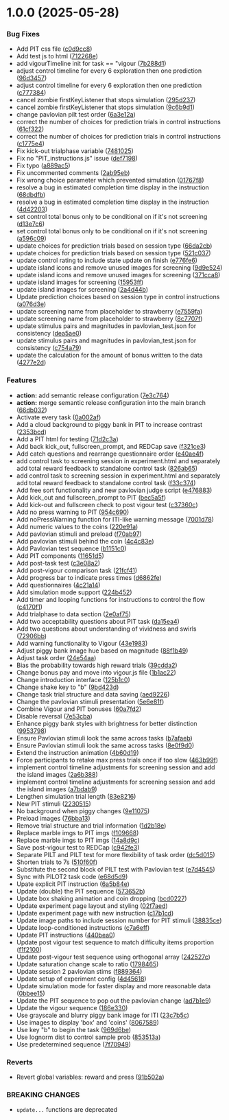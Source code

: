 # 1.0.0 (2025-05-28)


### Bug Fixes

* Add PIT css file ([c0d9cc8](https://github.com/huyslab/relmed_trial1/commit/c0d9cc8892ea39694a25d12ff43b27a2fbe9b034))
* Add test js to html ([712268e](https://github.com/huyslab/relmed_trial1/commit/712268ea631cd04c7dcab7472dea2ad6e3b50b5a))
* add vigourTimeline init for task == "vigour ([7b288d1](https://github.com/huyslab/relmed_trial1/commit/7b288d1663128f528a6461b5b2d7c92b179d7b2e))
* adjust control timeline for every 6 exploration then one prediction ([96d3457](https://github.com/huyslab/relmed_trial1/commit/96d345712aa1997fe32abbfa7827358714ec7680))
* adjust control timeline for every 6 exploration then one prediction ([c777384](https://github.com/huyslab/relmed_trial1/commit/c77738458a40fdc7bb824cee2b3ddca2e8854c09))
* cancel zombie firstKeyListener that stops simulation ([295d237](https://github.com/huyslab/relmed_trial1/commit/295d237838ba43add20f75067ce0ab3e2b8d1fb9))
* cancel zombie firstKeyListener that stops simulation ([9c6b9d1](https://github.com/huyslab/relmed_trial1/commit/9c6b9d12d0373a0828b171fac183cb8d77f17c52))
* change pavlovian pilt test order ([6a3e12a](https://github.com/huyslab/relmed_trial1/commit/6a3e12a2240f5ee3022fd2eea5098ab03f50edee))
* correct the number of choices for prediction trials in control instructions ([61cf322](https://github.com/huyslab/relmed_trial1/commit/61cf322168b0001566f1ee2752b33283bb0f0df5))
* correct the number of choices for prediction trials in control instructions ([c1775e4](https://github.com/huyslab/relmed_trial1/commit/c1775e411d5e6088fc9d7319a9478f243d3e2f1e))
* Fix kick-out trialphase variable ([7481025](https://github.com/huyslab/relmed_trial1/commit/74810259871bf3a1a9e446a693832c2dbd90a22a))
* Fix no "PIT_instructions.js" issue ([def7198](https://github.com/huyslab/relmed_trial1/commit/def7198440f7efde6f0636773d1d76fa2c1e2301))
* Fix typo ([a889ac5](https://github.com/huyslab/relmed_trial1/commit/a889ac5df1b5ee6ab1d133b29b1eb97c13743b0b))
* Fix uncommented comments ([2ab95eb](https://github.com/huyslab/relmed_trial1/commit/2ab95ebe041fc577db5e44e9e46186ced05a19e0))
* Fix wrong choice parameter which prevented simulation ([01767f8](https://github.com/huyslab/relmed_trial1/commit/01767f8fda3b08dfd2bdc2dfbcbbd255c3e026ad))
* resolve a bug in estimated completion time display in the instruction ([68dbdfb](https://github.com/huyslab/relmed_trial1/commit/68dbdfbb237432cf5b2bbe9e3e4185af7eadcb2c))
* resolve a bug in estimated completion time display in the instruction ([4d42203](https://github.com/huyslab/relmed_trial1/commit/4d42203e26500c16961b2bc84db69317817d89d9))
* set control total bonus only to be conditional on if it's not screening ([d13e7c6](https://github.com/huyslab/relmed_trial1/commit/d13e7c625ea61ba98033110fb23a2eeb31de082f))
* set control total bonus only to be conditional on if it's not screening ([a596c09](https://github.com/huyslab/relmed_trial1/commit/a596c096388c9d09f0e75bfebb51c6cf48246e6f))
* update choices for prediction trials based on session type ([66da2cb](https://github.com/huyslab/relmed_trial1/commit/66da2cbe606fb34e860037e2b020f433475d3718))
* update choices for prediction trials based on session type ([521c037](https://github.com/huyslab/relmed_trial1/commit/521c037edb6f35144eed528f494aea6b5d26c02c))
* update control rating to include state update on finish ([e776fe6](https://github.com/huyslab/relmed_trial1/commit/e776fe6e9ff4d038d2fdf80af9909cac2b96b1c4))
* update island icons and remove unused images for screening ([9d9e524](https://github.com/huyslab/relmed_trial1/commit/9d9e5247333aaa5a4a1e63779d25d34a66e4ade1))
* update island icons and remove unused images for screening ([371cca8](https://github.com/huyslab/relmed_trial1/commit/371cca83e2e55fd2c86e6e82f83d837030c8b924))
* update island images for screening ([15953ff](https://github.com/huyslab/relmed_trial1/commit/15953ffc21a345edc5b7734d410030bd5201afca))
* update island images for screening ([2a4d44b](https://github.com/huyslab/relmed_trial1/commit/2a4d44b484a59999a8e8863e036cf0a0fbd97d3f))
* Update prediction choices based on session type in control instructions ([a076d3e](https://github.com/huyslab/relmed_trial1/commit/a076d3e5c0ea3fefcbbeed5c176cd75a71559d43))
* update screening name from placeholder to strawberry ([e7559fa](https://github.com/huyslab/relmed_trial1/commit/e7559fab022eabd3c4e9308469b3546928df4d57))
* update screening name from placeholder to strawberry ([8c7707f](https://github.com/huyslab/relmed_trial1/commit/8c7707f3f1eeb03afc78e29c8498145807b1c94c))
* update stimulus pairs and magnitudes in pavlovian_test.json for consistency ([dea5ae0](https://github.com/huyslab/relmed_trial1/commit/dea5ae0f9a140ac8de3390517866c2eb85b3b50b))
* update stimulus pairs and magnitudes in pavlovian_test.json for consistency ([c754a79](https://github.com/huyslab/relmed_trial1/commit/c754a794f3b20bcf5502c489b78f4d9d613a14cd))
* update the calculation for the amount of bonus written to the data ([4277e2d](https://github.com/huyslab/relmed_trial1/commit/4277e2dc6c39ba8e0eefe04779e71e432e8826e4))


### Features

* **action:** add semantic release configuration ([7e3c764](https://github.com/huyslab/relmed_trial1/commit/7e3c764f61bdb176e47e0414515ec1d17221ed42))
* **action:** merge semantic release configuration into the main branch ([66db032](https://github.com/huyslab/relmed_trial1/commit/66db0320fcc6fd2ac065ea49e53b2e8e855dc9e1))
* Activate every task ([0a002af](https://github.com/huyslab/relmed_trial1/commit/0a002afb5e81bd67625648e39284e1b6b844db66))
* Add a cloud background to piggy bank in PIT to increase contrast ([2353bcd](https://github.com/huyslab/relmed_trial1/commit/2353bcdf80336781f1ba2f35d2c576044fac6bdb))
* Add a PIT html for testing ([71d2c3a](https://github.com/huyslab/relmed_trial1/commit/71d2c3afa7b032818d35c2b2a0563b0246dfe4c0))
* Add back kick_out, fullscreen_prompt, and REDCap save ([f321ce3](https://github.com/huyslab/relmed_trial1/commit/f321ce355e590bc6978878e374d8890eb86da0c5))
* Add catch questions and rearrange questionnaire order ([e40ae4f](https://github.com/huyslab/relmed_trial1/commit/e40ae4fc8f807d50ef02c06b9687e2ac6dc9c77d))
* add control task to screening session in experiment.html and separately add total reward feedback to standalone control task ([826ab65](https://github.com/huyslab/relmed_trial1/commit/826ab6511beec30d280545ea7b7b5be052fced42))
* add control task to screening session in experiment.html and separately add total reward feedback to standalone control task ([f33c374](https://github.com/huyslab/relmed_trial1/commit/f33c3741694bf6555f19d1ad23f25455e2f8d1af))
* Add free sort functionality and new pavlovian judge script ([e476883](https://github.com/huyslab/relmed_trial1/commit/e47688383058bbe058c516956372f1909c849f42))
* Add kick_out and fullscreen_prompt to PIT ([bec5a5f](https://github.com/huyslab/relmed_trial1/commit/bec5a5f335acb0b9da73592eaf466b427afdddfd))
* Add kick-out and fullscreen check to post vigour test ([c37360c](https://github.com/huyslab/relmed_trial1/commit/c37360c26799de0a0214c038d7848eaa13ece5f7))
* Add no press warning to PIT ([954c690](https://github.com/huyslab/relmed_trial1/commit/954c69039956508ec5f01394c9e73bf44a734b7e))
* Add noPressWarning function for ITI-like warning message ([7001d78](https://github.com/huyslab/relmed_trial1/commit/7001d78d62edf55686cc059cc543073a4b8dbf83))
* Add numeric values to the coins ([220e91a](https://github.com/huyslab/relmed_trial1/commit/220e91ad33eb327b09ad4c1239fc2dd6911f325b))
* Add pavlovian stimuli and preload ([f70ab97](https://github.com/huyslab/relmed_trial1/commit/f70ab9713ea2e358a296d18f271f46daf2ad0ced))
* Add pavlovian stimuli behind the coin ([4c4c83e](https://github.com/huyslab/relmed_trial1/commit/4c4c83e85630959236e6220a957e9420c2b01cb5))
* Add Pavlovian test sequence ([b1151c0](https://github.com/huyslab/relmed_trial1/commit/b1151c0c445800cd8747e53481f1717abd1b162b))
* Add PIT components ([11651d5](https://github.com/huyslab/relmed_trial1/commit/11651d5126828ff2d2b568c4de7b3a76cb3c12c1))
* Add post-task test ([c3e08a2](https://github.com/huyslab/relmed_trial1/commit/c3e08a20b972d9918ece8ddd7c72d86fb381fd36))
* Add post-vigour comparison task ([21fcf41](https://github.com/huyslab/relmed_trial1/commit/21fcf417af3f4cd35f473a0341833442875ffec6))
* Add progress bar to indicate press times ([d6862fe](https://github.com/huyslab/relmed_trial1/commit/d6862feeff687893f074ec7172bb83bcf67ec460))
* Add questionnaires ([4c21a14](https://github.com/huyslab/relmed_trial1/commit/4c21a14deeafb46d918e38c2451a275c3b6183bc))
* Add simulation mode support ([224b452](https://github.com/huyslab/relmed_trial1/commit/224b45273c0308b0310254954826a27834264c64))
* Add timer and looping functions for instructions to control the flow ([c4170f1](https://github.com/huyslab/relmed_trial1/commit/c4170f1973d9b7b433e9c968f2bdec7e22ba9107))
* Add trialphase to data section ([2e0af75](https://github.com/huyslab/relmed_trial1/commit/2e0af75dddce98cef364827853101047f74e58ae))
* Add two acceptability questions about PIT task ([da15ea4](https://github.com/huyslab/relmed_trial1/commit/da15ea48c515ca5d9d4b13ebafd6daee83b69352))
* Add two questions about understanding of vividness and swirls ([72906bb](https://github.com/huyslab/relmed_trial1/commit/72906bba14343321d28bd6203f388394b6ad63aa))
* Add warning functionality to Vigour ([43e1983](https://github.com/huyslab/relmed_trial1/commit/43e19833757a20710dd4198c39e370d31377dc22))
* Adjust piggy bank image hue based on magnitude ([88f1b49](https://github.com/huyslab/relmed_trial1/commit/88f1b4927d6a4c04947228c11aa0fd016cc39861))
* Adjust task order ([24e54aa](https://github.com/huyslab/relmed_trial1/commit/24e54aa823c0924d56e28699373a7d4f35205e67))
* Bias the probability towards high reward trials ([39cdda2](https://github.com/huyslab/relmed_trial1/commit/39cdda2b643513592805ded2e37ac04c644bc326))
* Change bonus pay and move into vigour.js file ([1b1ac22](https://github.com/huyslab/relmed_trial1/commit/1b1ac22059919baec47dbe63f541464382b25c27))
* Change introduction interface ([125b1c0](https://github.com/huyslab/relmed_trial1/commit/125b1c051ae5ddb2a182821e517720d6eeff4178))
* Change shake key to "b" ([9bd423d](https://github.com/huyslab/relmed_trial1/commit/9bd423dcfc782c29d3f7d423fcc3aa0e021b40d2))
* Change task trial structure and data saving ([aed9226](https://github.com/huyslab/relmed_trial1/commit/aed92261cb33d576c43a272fe86b67e6b51edb44))
* Change the pavlovian stimuli presentation ([5e6e81f](https://github.com/huyslab/relmed_trial1/commit/5e6e81fac674d074f1d1ec87486c109b587b9af8))
* Combine Vigour and PIT bonuses ([60a7fd2](https://github.com/huyslab/relmed_trial1/commit/60a7fd273fa244fac93de6aa0ab9d081b444c307))
* Disable reversal ([7e53cba](https://github.com/huyslab/relmed_trial1/commit/7e53cba853946dbae490082efd8d3f1ddaa2b658))
* Enhance piggy bank styles with brightness for better distinction ([9953798](https://github.com/huyslab/relmed_trial1/commit/9953798b732909e7aca5a3bb1ad5ba97e7cf5f0c))
* Ensure Pavlovian stimuli look the same across tasks ([b7afaeb](https://github.com/huyslab/relmed_trial1/commit/b7afaeb970745ff2f723c76fc0870b7b8a67a25b))
* Ensure Pavlovian stimuli look the same across tasks ([8e0f9d0](https://github.com/huyslab/relmed_trial1/commit/8e0f9d0ecc23922f7c5f4a09f34ff5b59a7b6b5f))
* Extend the instruction animation ([4b60d19](https://github.com/huyslab/relmed_trial1/commit/4b60d1985330e9ec5f6e71313a2c20ddd4c7af83))
* Force participants to retake max press trials once if too slow ([463b99f](https://github.com/huyslab/relmed_trial1/commit/463b99f74da80c30d7293478349eeea01fe9c0be))
* implement control timeline adjustments for screening session and add the island images ([2a6b388](https://github.com/huyslab/relmed_trial1/commit/2a6b388789ba07b3e7c672f7ae6452f289521075))
* implement control timeline adjustments for screening session and add the island images ([a7bdab9](https://github.com/huyslab/relmed_trial1/commit/a7bdab93f9288104b61420544c8462d5265c5ba1))
* Lengthen simulation trial length ([83e8216](https://github.com/huyslab/relmed_trial1/commit/83e8216f6e1495217e1adb2a511733ffd45bbea3))
* New PIT stimuli ([2230515](https://github.com/huyslab/relmed_trial1/commit/2230515462e21fec3029f9864b35ce450d0b2eae))
* No background when piggy changes ([9e11075](https://github.com/huyslab/relmed_trial1/commit/9e1107534b8fcce566b249a3829e4f5956808890))
* Preload images ([76bba13](https://github.com/huyslab/relmed_trial1/commit/76bba13ed0de60aa507e9ec4a1a25dd1f3ec0dde))
* Remove trial structure and trial information ([1d2b18e](https://github.com/huyslab/relmed_trial1/commit/1d2b18e56e48a8ee6d3d0f32bc56412b3ee1ce7b))
* Replace marble imgs to PIT imgs ([f109668](https://github.com/huyslab/relmed_trial1/commit/f109668dc3534ed101650c0d3cc3fab98ae08d8c))
* Replace marble imgs to PIT imgs ([14a8d9c](https://github.com/huyslab/relmed_trial1/commit/14a8d9ca30b0a6b6d94c114651864993f16c6617))
* Save post-vigour test to REDCap ([c942fe3](https://github.com/huyslab/relmed_trial1/commit/c942fe3a13cd4306d67b65d401a82110f6b793f1))
* Separate PILT and PILT test for more flexibility of task order ([dc5d015](https://github.com/huyslab/relmed_trial1/commit/dc5d015e86e11e5f4696bb5b3829a51c64d6d502))
* Shorten trials to 7s ([510f60f](https://github.com/huyslab/relmed_trial1/commit/510f60f9002393739c9843bb6ae0c6efe6ae5aec))
* Substitute the second block of PILT test with Pavlovian test ([e7d4545](https://github.com/huyslab/relmed_trial1/commit/e7d4545ed4e50595a590d55e5d40c1cbbd20a855))
* Sync with PILOT2 task code ([e68d5d9](https://github.com/huyslab/relmed_trial1/commit/e68d5d9441cf384804ab46057a5369a587571487))
* Upate explicit PIT instruction ([6a5b84e](https://github.com/huyslab/relmed_trial1/commit/6a5b84e4439be4e45c65cce8cf71f38ded472b9d))
* Update (double) the PIT sequence ([573652b](https://github.com/huyslab/relmed_trial1/commit/573652b06238db1c3effba8d230fc25fa6d6f29b))
* Update box shaking animation and coin dropping ([bcd0227](https://github.com/huyslab/relmed_trial1/commit/bcd02273aa54f97e1a91863c6ca0f00479633c21))
* Update experiment page layout and styling ([02f7aed](https://github.com/huyslab/relmed_trial1/commit/02f7aed4125787b2a2a3ea7034997b4a9c8de8f1))
* Update experiment page with new instruction ([c17b1cd](https://github.com/huyslab/relmed_trial1/commit/c17b1cdab27b65a7e4aff0bb59aca39c6dae71a2))
* Update image paths to include session number for PIT stimuli ([38835ce](https://github.com/huyslab/relmed_trial1/commit/38835ce212de19d45c6ca223c84a852ba92611fc))
* Update loop-conditioned instructions ([c7a6eff](https://github.com/huyslab/relmed_trial1/commit/c7a6eff34e588f91b0a2cde3adf3d174cd892c39))
* Update PIT instructions ([440bea0](https://github.com/huyslab/relmed_trial1/commit/440bea0823cdc51240dcbe823d9119e029db7a7a))
* Update post vigour test sequence to match difficulty items proportion ([f1f2100](https://github.com/huyslab/relmed_trial1/commit/f1f210027f1062592353277a691c2771153fefd9))
* Update post-vigour test sequence using orthogonal array ([242527c](https://github.com/huyslab/relmed_trial1/commit/242527cf54fa23d7c1d19257caa57a829957a829))
* Update saturation change scale to ratio ([1798465](https://github.com/huyslab/relmed_trial1/commit/1798465f88fa4c99aec0a56260807883bc343b0f))
* Update session 2 pavlovian stims ([f889364](https://github.com/huyslab/relmed_trial1/commit/f8893640d4e3450848e0da19a9a9b894359f8f02))
* Update setup of experiment config ([4d45618](https://github.com/huyslab/relmed_trial1/commit/4d45618c94cf13c506e5facf3a5c7cce76e895a7))
* Update simulation mode for faster display and more reasonable data ([0bbee15](https://github.com/huyslab/relmed_trial1/commit/0bbee154fd3c07470f698fcfe2ba2badc843879a))
* Update the PIT sequence to pop out the pavlovian change ([ad7b1e9](https://github.com/huyslab/relmed_trial1/commit/ad7b1e9f41c6561ceb6f972b279befa8731c7162))
* Update the vigour sequence ([186e330](https://github.com/huyslab/relmed_trial1/commit/186e3300ba07281707cf90b2acd4fd0b41808c16))
* Use grayscale and blurry piggy bank image for ITI ([23c7b5c](https://github.com/huyslab/relmed_trial1/commit/23c7b5c43b5238b65aa028bf6cbbf248fc9d353b))
* Use images to display 'box' and 'coins' ([8067589](https://github.com/huyslab/relmed_trial1/commit/806758936e2278748174fce7b2a07ffea7c5d14d))
* Use key "b" to begin the task ([969d6be](https://github.com/huyslab/relmed_trial1/commit/969d6be4b7d98f65a77e46a687f48b5e56c6f626))
* Use lognorm dist to control sample prob ([853513a](https://github.com/huyslab/relmed_trial1/commit/853513abd5a765f0eb11dede5442ade506f972a0))
* Use predetermined sequence ([7f70949](https://github.com/huyslab/relmed_trial1/commit/7f709497a84c309597e7b46371578f3e2f146d96))


### Reverts

* Revert global variables: reward and press ([91b502a](https://github.com/huyslab/relmed_trial1/commit/91b502a8c9cd6b69166b9fd35461d7588648bf64))


### BREAKING CHANGES

* `update...` functions are deprecated
